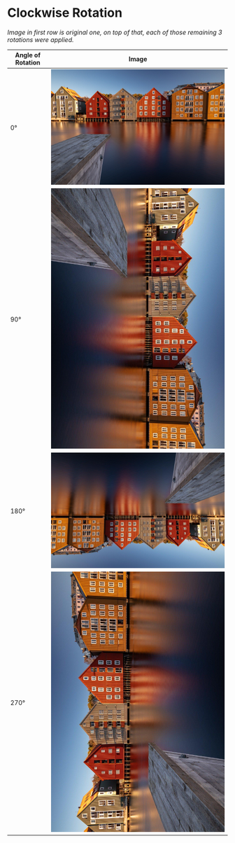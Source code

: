 # Clockwise Rotation

_Image in first row is original one, on top of that, each of those remaining 3 rotations were applied._

Angle of Rotation | Image
--- | ---
0° | ![tree](../examples/norway.jpg)
90° | ![tree](../examples/clockwise90Rotated.jpg)
180° | ![tree](../examples/clockwise180Rotated.jpg)
270° | ![tree](../examples/clockwise270Rotated.jpg)
